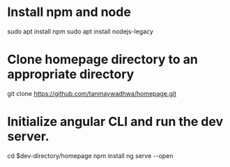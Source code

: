 # Install npm and node
sudo apt install npm
sudo apt install nodejs-legacy

# Clone homepage directory to an appropriate directory
git clone https://github.com/tanmaywadhwa/homepage.git

# Initialize angular CLI and run the dev server.
cd $dev-directory/homepage
npm install
ng serve --open

